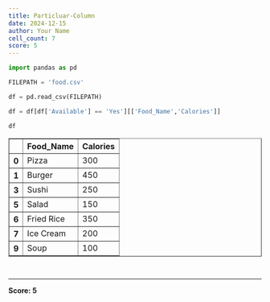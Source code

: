 ```yaml
---
title: Particluar-Column
date: 2024-12-15
author: Your Name
cell_count: 7
score: 5
---
```


```python
import pandas as pd
```


```python
FILEPATH = 'food.csv'
```


```python
df = pd.read_csv(FILEPATH)
```


```python
df = df[df['Available'] == 'Yes'][['Food_Name','Calories']]
```


```python
df
```




<div>
<style scoped>
    .dataframe tbody tr th:only-of-type {
        vertical-align: middle;
    }

    .dataframe tbody tr th {
        vertical-align: top;
    }

    .dataframe thead th {
        text-align: right;
    }
</style>
<table border="1" class="dataframe">
  <thead>
    <tr style="text-align: right;">
      <th></th>
      <th>Food_Name</th>
      <th>Calories</th>
    </tr>
  </thead>
  <tbody>
    <tr>
      <th>0</th>
      <td>Pizza</td>
      <td>300</td>
    </tr>
    <tr>
      <th>1</th>
      <td>Burger</td>
      <td>450</td>
    </tr>
    <tr>
      <th>3</th>
      <td>Sushi</td>
      <td>250</td>
    </tr>
    <tr>
      <th>5</th>
      <td>Salad</td>
      <td>150</td>
    </tr>
    <tr>
      <th>6</th>
      <td>Fried Rice</td>
      <td>350</td>
    </tr>
    <tr>
      <th>7</th>
      <td>Ice Cream</td>
      <td>200</td>
    </tr>
    <tr>
      <th>9</th>
      <td>Soup</td>
      <td>100</td>
    </tr>
  </tbody>
</table>
</div>




```python

```


```python

```


---
**Score: 5**

